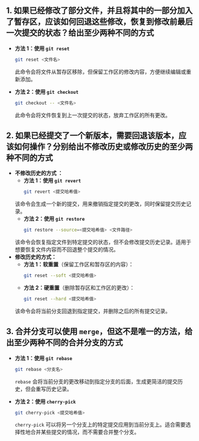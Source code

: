 ## 1. 如果已经修改了部分文件，并且将其中的一部分加入了暂存区，应该如何回退这些修改，恢复到修改前最后一次提交的状态？给出至少两种不同的方式

- **方法 1：使用 `git reset`**
  ```bash
  git reset <文件名>
  ```
  此命令会将文件从暂存区移除，但保留工作区的修改内容，方便继续编辑或重新添加。

- **方法 2：使用 `git checkout`**
  ```bash
  git checkout -- <文件名>
  ```
  此命令会将文件恢复到上一次提交的状态，放弃工作区的所有更改。

## 2. 如果已经提交了一个新版本，需要回退该版本，应该如何操作？分别给出不修改历史或修改历史的至少两种不同的方式

- **不修改历史的方式 ：**
  - **方法 1：使用 `git revert`**
    ```bash
    git revert <提交哈希值>
    ```
  该命令会生成一个新的提交，用来撤销指定提交的更改，同时保留提交历史记录。
  - **方法 2：使用 `git restore`**
    ```bash
    git restore --source=<提交哈希值> <文件路径>
    ```
  该命令会恢复指定文件到特定提交的状态，但不会修改提交历史记录。适用于想要恢复文件内容而不回退整个提交的情况。
- **修改历史的方式：**
  - **方法 1：软重置**（保留工作区和暂存区的内容）：
    ```bash
    git reset --soft <提交哈希值>
    ```
  - **方法 2：硬重置**（删除暂存区和工作区的更改）：
    ```bash
    git reset --hard <提交哈希值>
    ```
  该命令会将当前分支回退到指定提交，并删除之后的所有提交记录。

## 3. 合并分支可以使用 `merge`，但这不是唯一的方法，给出至少两种不同的合并分支的方式
- **方法 1：使用 `git rebase`**
  ```bash
  git rebase <分支名>
  ```
  `rebase` 会将当前分支的更改移动到指定分支的后面，生成更简洁的提交历史，但会重写历史记录。

- **方法 2：使用 `cherry-pick`**
  ```bash
  git cherry-pick <提交哈希值>
  ```
  `cherry-pick` 可以将另一个分支上的特定提交应用到当前分支上。适合需要选择性地合并某些提交的情况，而不需要合并整个分支。
